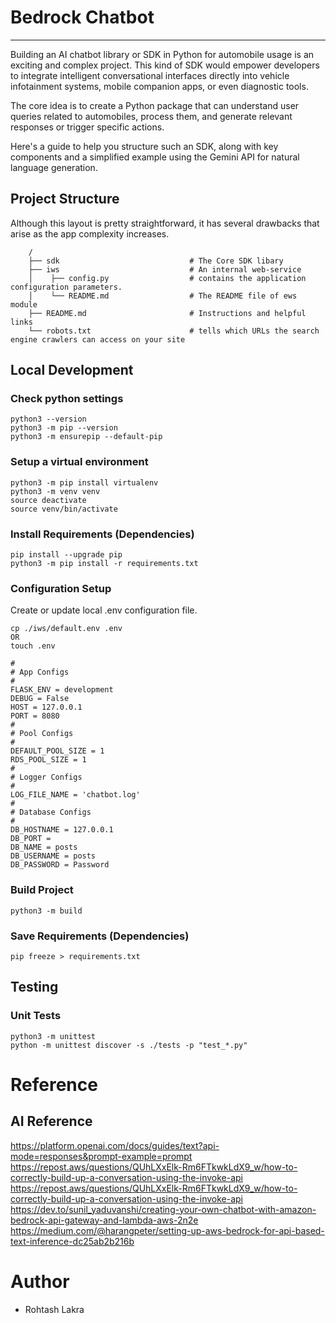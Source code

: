 # Bedrock Chatbot

---


Building an AI chatbot library or SDK in Python for automobile usage is an exciting and complex project. This kind of
SDK would empower developers to integrate intelligent conversational interfaces directly into vehicle infotainment
systems, mobile companion apps, or even diagnostic tools.

The core idea is to create a Python package that can understand user queries related to automobiles, process them, and
generate relevant responses or trigger specific actions.

Here's a guide to help you structure such an SDK, along with key components and a simplified example using the Gemini
API for natural language generation.

## Project Structure

Although this layout is pretty straightforward, it has several drawbacks that arise as the app complexity increases.


```
    /
    ├── sdk                             # The Core SDK libary
    ├── iws                             # An internal web-service
    │    ├── config.py                  # contains the application configuration parameters.
    │    └── README.md                  # The README file of ews module
    ├── README.md                       # Instructions and helpful links
    └── robots.txt                      # tells which URLs the search engine crawlers can access on your site
```

## Local Development

### Check python settings

```shell
python3 --version
python3 -m pip --version
python3 -m ensurepip --default-pip
```

### Setup a virtual environment

```
python3 -m pip install virtualenv
python3 -m venv venv
source deactivate
source venv/bin/activate
```


### Install Requirements (Dependencies)

```
pip install --upgrade pip
python3 -m pip install -r requirements.txt
```


### Configuration Setup

Create or update local .env configuration file.

```shell
cp ./iws/default.env .env
OR
touch .env

#
# App Configs
#
FLASK_ENV = development
DEBUG = False
HOST = 127.0.0.1
PORT = 8080
#
# Pool Configs
#
DEFAULT_POOL_SIZE = 1
RDS_POOL_SIZE = 1
#
# Logger Configs
#
LOG_FILE_NAME = 'chatbot.log'
#
# Database Configs
#
DB_HOSTNAME = 127.0.0.1
DB_PORT =
DB_NAME = posts
DB_USERNAME = posts
DB_PASSWORD = Password
```

### Build Project

```shell
python3 -m build
```


### Save Requirements (Dependencies)

```shell
pip freeze > requirements.txt
```

## Testing

### Unit Tests

```shell
python3 -m unittest
python -m unittest discover -s ./tests -p "test_*.py"
```


# Reference


## AI Reference

https://platform.openai.com/docs/guides/text?api-mode=responses&prompt-example=prompt
https://repost.aws/questions/QUhLXxElk-Rm6FTkwkLdX9_w/how-to-correctly-build-up-a-conversation-using-the-invoke-api
https://repost.aws/questions/QUhLXxElk-Rm6FTkwkLdX9_w/how-to-correctly-build-up-a-conversation-using-the-invoke-api
https://dev.to/sunil_yaduvanshi/creating-your-own-chatbot-with-amazon-bedrock-api-gateway-and-lambda-aws-2n2e
https://medium.com/@harangpeter/setting-up-aws-bedrock-for-api-based-text-inference-dc25ab2b216b



# Author

- Rohtash Lakra
